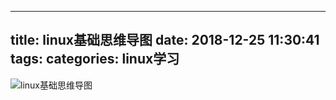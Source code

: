 
---
title: linux基础思维导图
date: 2018-12-25 11:30:41
tags:
categories: linux学习
---


![linux基础思维导图](https://upload-images.jianshu.io/upload_images/14597179-0b895a87d1b43400.png?imageMogr2/auto-orient/strip%7CimageView2/2/w/1240)
